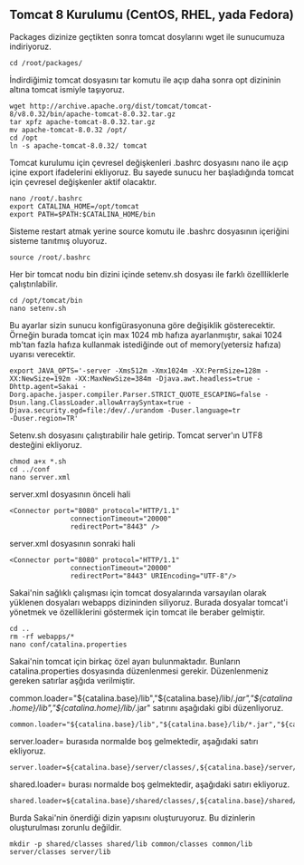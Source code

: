 ## Tomcat 8 Kurulumu (CentOS, RHEL, yada Fedora)

Packages dizinize geçtikten sonra tomcat dosylarını wget ile sunucumuza indiriyoruz.

```
cd /root/packages/
```
İndirdiğimiz tomcat dosyasını tar komutu ile açıp daha sonra opt dizininin altına tomcat ismiyle taşıyoruz.
```
wget http://archive.apache.org/dist/tomcat/tomcat-8/v8.0.32/bin/apache-tomcat-8.0.32.tar.gz
tar xpfz apache-tomcat-8.0.32.tar.gz
mv apache-tomcat-8.0.32 /opt/
cd /opt
ln -s apache-tomcat-8.0.32/ tomcat
```
Tomcat kurulumu için çevresel değişkenleri .bashrc dosyasını nano ile açıp içine export ifadelerini ekliyoruz. Bu sayede sunucu her başladığında tomcat için çevresel değişkenler aktif olacaktır.
```
nano /root/.bashrc
export CATALINA_HOME=/opt/tomcat
export PATH=$PATH:$CATALINA_HOME/bin
```
Sisteme restart atmak yerine source komutu ile .bashrc dosyasının içeriğini sisteme tanıtmış oluyoruz.
```
source /root/.bashrc
```
Her bir tomcat nodu bin dizini içinde setenv.sh dosyası ile farklı özellliklerle çalıştırılabilir.
```
cd /opt/tomcat/bin
nano setenv.sh
```
Bu ayarlar sizin sunucu konfigürasyonuna göre değişiklik gösterecektir. Örneğin burada tomcat için max 1024 mb hafıza ayarlanmıştır, sakai 1024 mb'tan fazla hafıza kullanmak istediğinde out of memory(yetersiz hafıza) uyarısı verecektir.
```
export JAVA_OPTS='-server -Xms512m -Xmx1024m -XX:PermSize=128m -XX:NewSize=192m -XX:MaxNewSize=384m -Djava.awt.headless=true -Dhttp.agent=Sakai -Dorg.apache.jasper.compiler.Parser.STRICT_QUOTE_ESCAPING=false -Dsun.lang.ClassLoader.allowArraySyntax=true -Djava.security.egd=file:/dev/./urandom -Duser.language=tr 
-Duser.region=TR'
```
Setenv.sh dosyasını çalıştırabilir hale getirip. Tomcat server'ın UTF8 desteğini ekliyoruz.
```
chmod a+x *.sh
cd ../conf
nano server.xml
```

server.xml dosyasının önceli hali
```
<Connector port="8080" protocol="HTTP/1.1"
               connectionTimeout="20000"
               redirectPort="8443" />
```
server.xml dosyasının sonraki hali

```
<Connector port="8080" protocol="HTTP/1.1"
               connectionTimeout="20000"
               redirectPort="8443" URIEncoding="UTF-8"/>
```

Sakai'nin sağlıklı çalışması için tomcat dosyalarında varsayılan olarak yüklenen dosyaları webapps dizininden siliyoruz. Burada dosyalar tomcat'i yönetmek ve özelliklerini göstermek için tomcat ile beraber gelmiştir.
```
cd ..
rm -rf webapps/*
nano conf/catalina.properties
```
Sakai'nin tomcat için birkaç özel ayarı bulunmaktadır. Bunların catalina.properties dosyasında düzenlenmesi gerekir.
Düzenlenmeniz gereken satırlar aşğıda verilmiştir.

common.loader="${catalina.base}/lib","${catalina.base}/lib/*.jar","${catalina.home}/lib","${catalina.home}/lib/*.jar"   satırını aşağıdaki gibi düzenliyoruz.

```
common.loader="${catalina.base}/lib","${catalina.base}/lib/*.jar","${catalina.home}/lib","${catalina.home}/lib/*.jar","${catalina.base}/common/classes/","${catalina.base}/common/lib/*.jar"
```

server.loader= burasıda normalde boş gelmektedir, aşağıdaki satırı ekliyoruz.
```
server.loader=${catalina.base}/server/classes/,${catalina.base}/server/lib/*.jar
```

shared.loader= burası normalde boş gelmektedir, aşağıdaki satırı ekliyoruz.
```
shared.loader=${catalina.base}/shared/classes/,${catalina.base}/shared/lib/*.jar
```

Burda Sakai'nin önerdiği dizin yapısını oluşturuyoruz. Bu dizinlerin oluşturulması zorunlu değildir.
```
mkdir -p shared/classes shared/lib common/classes common/lib server/classes server/lib
```

